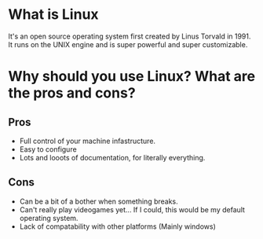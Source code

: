 # What is Linux
It's an open source operating system first created by Linus Torvald in 1991.
It runs on the UNIX engine and is super powerful and super customizable.

# Why should you use Linux? What are the pros and cons?
## Pros
- Full control of your machine infastructure.
- Easy to configure
- Lots and looots of documentation, for literally everything.
## Cons
- Can be a bit of a bother when something breaks.
- Can't really play videogames yet... If I could, this would be my default operating system.
- Lack of compatability with other platforms (Mainly windows)